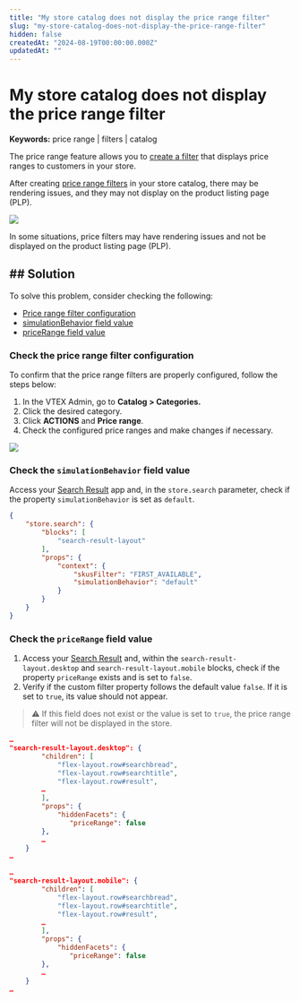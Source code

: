 ```yaml
---
title: "My store catalog does not display the price range filter"
slug: "my-store-catalog-does-not-display-the-price-range-filter"
hidden: false
createdAt: "2024-08-19T00:00:00.000Z"
updatedAt: ""
---
```


# My store catalog does not display the price range filter
**Keywords:** price range |  filters |  catalog

The price range feature allows you to [create a filter](https://help.vtex.com/en/tutorial/setting-up-the-price-range-filter--tutorials_240) that displays price ranges to customers in your store.

After creating [price range filters](https://help.vtex.com/en/tutorial/setting-up-the-price-range-filter--tutorials_240) in your store catalog, there may be rendering issues, and they may not display on the product listing page (PLP).

![](https://raw.githubusercontent.com/vtexdocs/.png)

In some situations, price filters may have rendering issues and not be displayed on the product listing page (PLP).

## ## Solution
To solve this problem, consider checking the following:

- [Price range filter configuration](#check-the-price-range-filter-configuration)
- [simulationBehavior](#heading=h.miblh2erzort)[ field value](#check-simulationBehavior-field-value)
- [priceRange](#heading=h.jzixxyx4uel6)[ field value](#check-priceRange-field-value)

### Check the price range filter configuration

To confirm that the price range filters are properly configured, follow the steps below:

1. In the VTEX Admin, go to **Catalog > Categories.**
2. Click the desired category.
3. Click **ACTIONS** and **Price range**.
4. Check the configured price ranges and make changes if necessary.

![](https://raw.githubusercontent.com/vtexdocs/.png)

### Check the `simulationBehavior` field value

Access your [Search Result](https://developers.vtex.com/docs/apps/vtex.search-result) app and, in the `store.search` parameter, check if the property `simulationBehavior` is set as `default`.

```json
{
    "store.search": {
        "blocks": [
            "search-result-layout"
        ],
        "props": {
            "context": {
                "skusFilter": "FIRST_AVAILABLE",
                "simulationBehavior": "default"
            }
        }
    }
}
```

### Check the `priceRange` field value

1. Access your [Search Result](https://developers.vtex.com/docs/apps/vtex.search-result) and, within the `search-result-layout.desktop` and `search-result-layout.mobile` blocks, check if the property `priceRange` exists and is set to `false`.
2. Verify if the custom filter property follows the default value `false`. If it is set to `true`, its value should not appear.

> ⚠️ If this field does not exist or the value is set to `true`, the price range filter will not be displayed in the store.

```json
…
"search-result-layout.desktop": {
        "children": [
            "flex-layout.row#searchbread",
            "flex-layout.row#searchtitle",
            "flex-layout.row#result",
        …
        ],
        "props": {
            "hiddenFacets": {
               "priceRange": false
        },
        …
    }
…
```

```json
…
"search-result-layout.mobile": {
        "children": [
            "flex-layout.row#searchbread",
            "flex-layout.row#searchtitle",
            "flex-layout.row#result",
        …
        ],
        "props": {
            "hiddenFacets": {
               "priceRange": false
        },
        …
    }
…
```
